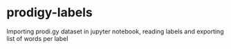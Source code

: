 # prodigy-labels
Importing prodi.gy dataset in jupyter notebook, reading labels and exporting list of words per label
